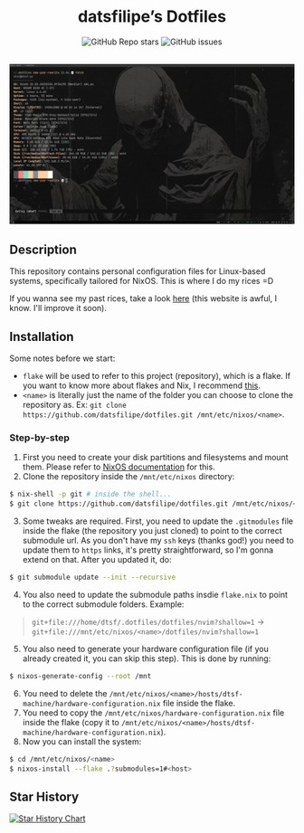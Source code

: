 <div align="center">

# datsfilipe’s Dotfiles

<img alt="GitHub Repo stars" src="https://img.shields.io/github/stars/datsfilipe/dotfiles?colorA=A0A0A0&colorB=FFCFA8&style=for-the-badge&logo=github">
<img alt="GitHub issues" src="https://img.shields.io/github/issues/datsfilipe/dotfiles?colorA=A0A0A0&colorB=FFCFA8&style=for-the-badge&logo=github">

<br/>
<br/>

![Preview](./assets/preview.png)

</div>

## Description

This repository contains personal configuration files for Linux-based systems, specifically tailored for NixOS. This is where I do my rices =D

If you wanna see my past rices, take a look [here](https://myrices.datsfilipe.dev) (this website is awful, I know. I'll improve it soon).

## Installation

Some notes before we start:

- `flake` will be used to refer to this project (repository), which is a flake. If you want to know more about flakes and Nix, I recommend [this](https://nixos-and-flakes.thiscute.world/introduction/).
- `<name>` is literally just the name of the folder you can choose to clone the repository as. Ex: `git clone https://github.com/datsfilipe/dotfiles.git /mnt/etc/nixos/<name>`.

### Step-by-step

1. First you need to create your disk partitions and filesystems and mount them. Please refer to [NixOS documentation](https://nixos.org/manual/nixos/stable/#sec-installation-manual-partitioning) for this.
2. Clone the repository inside the `/mnt/etc/nixos` directory:

```bash
$ nix-shell -p git # inside the shell...
$ git clone https://github.com/datsfilipe/dotfiles.git /mnt/etc/nixos/<name>
```

3. Some tweaks are required. First, you need to update the `.gitmodules` file inside the flake (the repository you just cloned) to point to the correct submodule url. As you don't have my `ssh` keys (thanks god!) you need to update them to `https` links, it's pretty straightforward, so I'm gonna extend on that. After you updated it, do:

```bash
$ git submodule update --init --recursive
```

4. You also need to update the submodule paths insdie `flake.nix` to point to the correct submodule folders. Example:

> `git+file:///home/dtsf/.dotfiles/dotfiles/nvim?shallow=1` -> `git+file:///mnt/etc/nixos/<name>/dotfiles/nvim?shallow=1`

5. You also need to generate your hardware configuration file (if you already created it, you can skip this step). This is done by running:

```bash
$ nixos-generate-config --root /mnt
```

6. You need to delete the `/mnt/etc/nixos/<name>/hosts/dtsf-machine/hardware-configuration.nix` file inside the flake.
7. You need to copy the `/mnt/etc/nixos/hardware-configuration.nix` file inside the flake (copy it to `/mnt/etc/nixos/<name>/hosts/dtsf-machine/hardware-configuration.nix`).
8. Now you can install the system:  

```bash
$ cd /mnt/etc/nixos/<name>
$ nixos-install --flake .?submodules=1#<host>
```

## Star History

<a href="https://star-history.com/#datsfilipe/dotfiles&Date">
  <picture>
    <source media="(prefers-color-scheme: dark)" srcset="https://api.star-history.com/svg?repos=datsfilipe/dotfiles&type=Date&theme=dark" />
    <source media="(prefers-color-scheme: light)" srcset="https://api.star-history.com/svg?repos=datsfilipe/dotfiles&type=Date" />
    <img alt="Star History Chart" src="https://api.star-history.com/svg?repos=datsfilipe/dotfiles&type=Date" />
  </picture>
</a>
